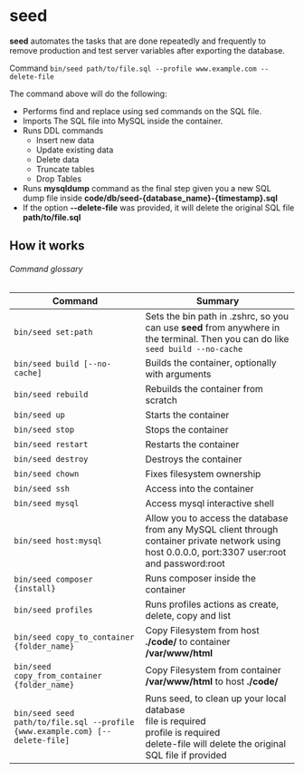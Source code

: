 # seed

**seed** automates the tasks that are done repeatedly and frequently to remove production and test server variables after exporting the database.

Command `bin/seed path/to/file.sql --profile www.example.com --delete-file`

The command above will do the following:
- Performs find and replace using sed commands on the SQL file.
- Imports The SQL file into MySQL inside the container.
- Runs DDL commands
  - Insert new data
  - Update existing data
  - Delete data
  - Truncate tables
  - Drop Tables
- Runs **mysqldump** command as the final step given you a new SQL dump file inside **code/db/seed-{database_name}-{timestamp}.sql**
- If the option **--delete-file** was provided, it will delete the original SQL file **path/to/file.sql**

## How it works

###### Command glossary

| Command                                                                      | Summary                                                                                                                                               |
|------------------------------------------------------------------------------|-------------------------------------------------------------------------------------------------------------------------------------------------------|
| `bin/seed set:path`                                                          | Sets the bin path in .zshrc, so you can use **seed** from anywhere in the terminal. Then you can do like `seed build --no-cache`                      |
| `bin/seed build [--no-cache]`                                                | Builds the container, optionally with arguments                                                                                                       |
| `bin/seed rebuild`                                                           | Rebuilds the container from scratch                                                                                                                   |
| `bin/seed up`                                                                | Starts the container                                                                                                                                  |
| `bin/seed stop`                                                              | Stops the container                                                                                                                                   |
| `bin/seed restart`                                                           | Restarts the container                                                                                                                                |
| `bin/seed destroy`                                                           | Destroys the container                                                                                                                                |
| `bin/seed chown`                                                             | Fixes filesystem ownership                                                                                                                            |
| `bin/seed ssh`                                                               | Access into the container                                                                                                                             |
| `bin/seed mysql`                                                             | Access mysql interactive shell                                                                                                                        |
| `bin/seed host:mysql`                                                        | Allow you to access the database from any MySQL client through container private network using host 0.0.0.0, port:3307 user:root and password:root    |
| `bin/seed composer {install}`                                                | Runs composer inside the container                                                                                                                    |
| `bin/seed profiles`                                                          | Runs profiles actions as create, delete, copy and list                                                                                                |
| `bin/seed copy_to_container {folder_name}`                                   | Copy Filesystem from host **./code/** to container **/var/www/html**                                                                                  
| `bin/seed copy_from_container {folder_name}`                                 | Copy Filesystem from container **/var/www/html** to host **./code/**                                                                                  
| `bin/seed seed path/to/file.sql --profile {www.example.com} [--delete-file]` | Runs seed, to clean up your local database<br/>file is required<br/>profile is required<br/>delete-file will delete the original SQL file if provided |
